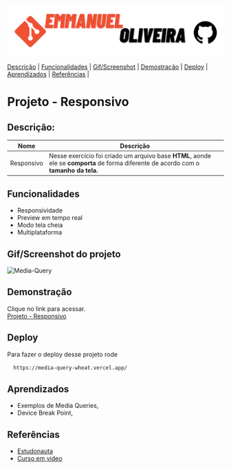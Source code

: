 ![banner-github](https://github.com/emmanuelmarcosdeoliveira/media-query/blob/main/imagens/manu-github.png)

[Descrição](#descrição) | 
[Funcionalidades](#funcionalidades) |
[Gif/Screenshot](#gifscreenshot-do-projeto) |
[Demostração](#demonstração) |
[Deploy](#deploy) |
[Aprendizados](#aprendizados) |
[Referências](#referências) |
# Projeto - Responsivo

## Descrição:

| Nome       | Descrição                                                                                                                              |
| ---------- | -------------------------------------------------------------------------------------------------------------------------------------- |
| Responsivo | Nesse exercício foi criado um arquivo base **HTML**, aonde ele se **comporta** de forma diferente de acordo com o **tamanho da tela.** |

## Funcionalidades

- Responsividade
- Preview em tempo real
- Modo tela cheia
- Multiplataforma


## Gif/Screenshot do projeto

![Media-Query](https://github.com/emmanuelmarcosdeoliveira/media-query/blob/main/imagens/media-query.gif)

## Demonstração
Clique no link para acessar. <br>
[Projeto - Responsivo ](https://media-query-wheat.vercel.app/)

## Deploy

Para fazer o deploy desse projeto rode

```bash
  https://media-query-wheat.vercel.app/
```

## Aprendizados

- Exemplos de Media Queries,
- Device Break Point,

## Referências

- [Estudonauta](https://www.estudonauta.com/)
- [Curso em video](https://cursoemvideo.com)
